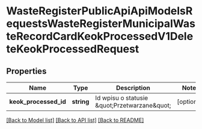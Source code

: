 # WasteRegisterPublicApiApiModelsRequestsWasteRegisterMunicipalWasteRecordCardKeokProcessedV1DeleteKeokProcessedRequest

## Properties
Name | Type | Description | Notes
------------ | ------------- | ------------- | -------------
**keok_processed_id** | **string** | Id wpisu o statusie \&quot;Przetwarzane\&quot; | [optional] 

[[Back to Model list]](../README.md#documentation-for-models) [[Back to API list]](../README.md#documentation-for-api-endpoints) [[Back to README]](../README.md)


